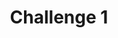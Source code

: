 ---
layout: default
title: Challenge 1
nav_order: 9
parent: Final Project Part 2
grand_parent: Final Project
description: >-
    Challenge 1
---